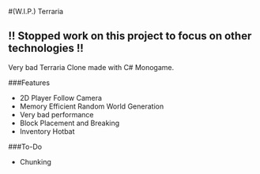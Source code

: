 #(W.I.P.) Terraria
## !! Stopped work on this project to focus on other technologies !!
Very bad Terraria Clone made with C# Monogame. 

###Features
* 2D Player Follow Camera
* Memory Efficient Random World Generation
* Very bad performance
* Block Placement and Breaking
* Inventory Hotbat

###To-Do
* Chunking